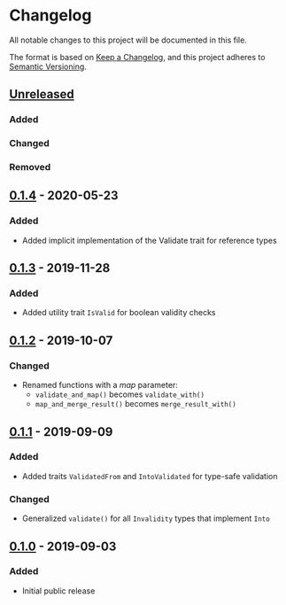 # Changelog

All notable changes to this project will be documented in this file.

The format is based on [Keep a Changelog](https://keepachangelog.com/en/1.1.0/),
and this project adheres to [Semantic Versioning](https://semver.org/spec/v2.0.0.html).

## [Unreleased]

### Added

### Changed

### Removed

## [0.1.4] - 2020-05-23

### Added

- Added implicit implementation of the Validate trait for reference types

## [0.1.3] - 2019-11-28

### Added

- Added utility trait `IsValid` for boolean validity checks

## [0.1.2] - 2019-10-07

### Changed

- Renamed functions with a *map* parameter:
  - `validate_and_map()` becomes `validate_with()`
  - `map_and_merge_result()` becomes `merge_result_with()`

## [0.1.1] - 2019-09-09

### Added

- Added traits `ValidatedFrom` and `IntoValidated` for type-safe validation

### Changed

- Generalized `validate()` for all `Invalidity` types that implement `Into`

## [0.1.0] - 2019-09-03

### Added

- Initial public release

[Unreleased]: https://github.com/slowtec/semval/compare/v0.1.4...master
[0.1.4]: https://github.com/slowtec/semval/releases/v0.1.3
[0.1.3]: https://github.com/slowtec/semval/releases/v0.1.3
[0.1.2]: https://github.com/slowtec/semval/releases/v0.1.2
[0.1.1]: https://github.com/slowtec/semval/releases/v0.1.1
[0.1.0]: https://github.com/slowtec/semval/releases/v0.1.0
